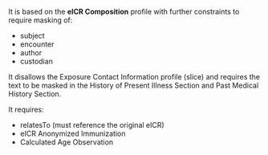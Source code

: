 It is based on the **eICR Composition** profile with further constraints to require masking of:
 * subject
 * encounter
 * author
 * custodian

It disallows the Exposure Contact Information profile (slice) and requires the text to be masked in the History of Present Illness Section and Past Medical History Section.
 
 It requires:
  * relatesTo (must reference the original eICR)
  * eICR Anonymized Immunization
  * Calculated Age Observation